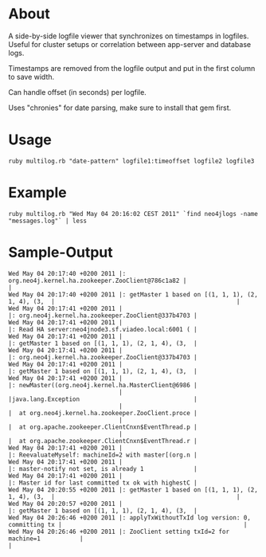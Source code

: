 About
=====

A side-by-side logfile viewer that synchronizes on timestamps in logfiles.
Useful for cluster setups or correlation between app-server and database logs.

Timestamps are removed from the logfile output and put in the first column to save
width.

Can handle offset (in seconds) per logfile.

Uses "chronies" for date parsing, make sure to install that gem first.

Usage
=====

    ruby multilog.rb "date-pattern" logfile1:timeoffset logfile2 logfile3

Example
=======

    ruby multilog.rb "Wed May 04 20:16:02 CEST 2011" `find neo4jlogs -name "messages.log"` | less

Sample-Output
=============

    Wed May 04 20:17:40 +0200 2011 |: org.neo4j.kernel.ha.zookeeper.ZooClient@786c1a82 |                                                   |
    Wed May 04 20:17:40 +0200 2011 |: getMaster 1 based on [(1, 1, 1), (2, 1, 4), (3,  |                                                   |
    Wed May 04 20:17:41 +0200 2011 |                                                   |: org.neo4j.kernel.ha.zookeeper.ZooClient@337b4703 |
    Wed May 04 20:17:41 +0200 2011 |                                                   |: Read HA server:neo4jnode3.sf.viadeo.local:6001 ( |
    Wed May 04 20:17:41 +0200 2011 |                                                   |: getMaster 1 based on [(1, 1, 1), (2, 1, 4), (3,  |
    Wed May 04 20:17:41 +0200 2011 |                                                   |: org.neo4j.kernel.ha.zookeeper.ZooClient@337b4703 |
    Wed May 04 20:17:41 +0200 2011 |                                                   |: getMaster 1 based on [(1, 1, 1), (2, 1, 4), (3,  |
    Wed May 04 20:17:41 +0200 2011 |                                                   |: newMaster((org.neo4j.kernel.ha.MasterClient@6986 |
                                   |                                                   |java.lang.Exception                                |
                                   |                                                   |  at org.neo4j.kernel.ha.zookeeper.ZooClient.proce |
                                   |                                                   |  at org.apache.zookeeper.ClientCnxn$EventThread.p |
                                   |                                                   |  at org.apache.zookeeper.ClientCnxn$EventThread.r |
    Wed May 04 20:17:41 +0200 2011 |                                                   |: ReevaluateMyself: machineId=2 with master[(org.n |
    Wed May 04 20:17:41 +0200 2011 |                                                   |: master-notify not set, is already 1              |
    Wed May 04 20:17:41 +0200 2011 |                                                   |: Master id for last committed tx ok with highestC |
    Wed May 04 20:20:55 +0200 2011 |: getMaster 1 based on [(1, 1, 1), (2, 1, 4), (3,  |                                                   |
    Wed May 04 20:20:57 +0200 2011 |                                                   |: getMaster 1 based on [(1, 1, 1), (2, 1, 4), (3,  |
    Wed May 04 20:26:46 +0200 2011 |: applyTxWithoutTxId log version: 0, committing tx |                                                   |
    Wed May 04 20:26:46 +0200 2011 |: ZooClient setting txId=2 for machine=1           |                                                   |



